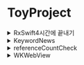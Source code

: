 # ToyProject

<details>
<summary>  RxSwift4시간에 끝내기 </summary>
- 출처: https://www.youtube.com/watch?v=iHKBNYMWd5I&list=PL03rJBlpwTaBrhux_C8RmtWDI_kZSLvdQ
- RxSwift
- MVVM

</details>


<details>
<summary> KeywordNews </summary>

- UIKit
- MVP
- Naver API
- UserDefaults, CollectionView, TableView, Alamofire(Naver API)

</details>
<details>
<summary> referenceCountCheck </summary>

- UIKit
- MVP
- 순환 참조 확인 예제

</details>
<details>
<summary> WKWebView </summary>

- UIKit
- AlertController
- WKWebView 사용 방법

</details>

